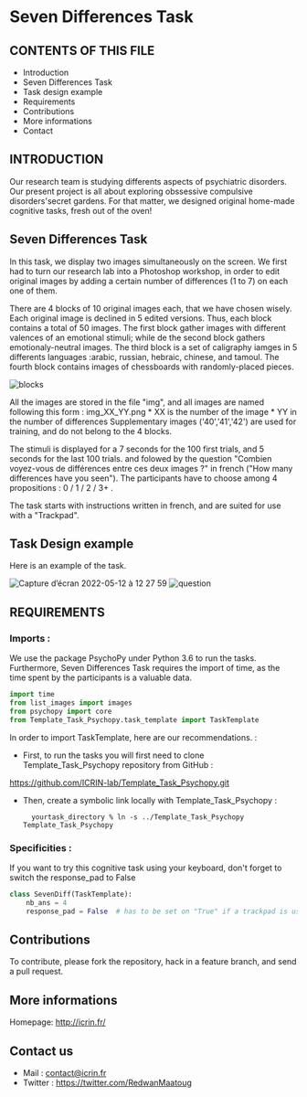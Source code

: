 # Seven Differences Task
CONTENTS OF THIS FILE
---------------------
* Introduction
* Seven Differences Task 
* Task design example
* Requirements
* Contributions
* More informations
* Contact



INTRODUCTION
------------
Our research team is studying differents aspects of psychiatric disorders. Our present project is all about exploring obssessive compulsive disorders'secret gardens. For that matter, we designed original home-made cognitive tasks, fresh out of the oven!


Seven Differences Task 
------------

In this task, we display two images simultaneously on the screen. We first had to turn our research lab into a Photoshop workshop, in order to edit original images by adding a certain number of differences (1 to 7) on each one of them.

There are 4 blocks of 10 original images each, that we have chosen wisely. Each original image is declined in 5 edited versions. 
Thus, each block contains a total of 50 images. The first block gather images with different valences of an emotional stimuli; while de the second block gathers emotionaly-neutral images. The third block is a set of caligraphy iamges in 5 differents languages :arabic, russian, hebraic, chinese, and tamoul. The fourth block contains images of chessboards with randomly-placed pieces. 

![blocks](https://user-images.githubusercontent.com/92592951/168604208-e19e8e00-69e1-4bea-a8c7-a82b4518a2d4.png)


All the images are stored in the file "img", and all images are named following this form : img_XX_YY.png
    * XX is the number of the image
    * YY in the number of differences 
Supplementary images ('40','41','42') are used for training, and do not belong to the 4 blocks.

The stimuli is displayed for a 7 seconds for the 100 first trials, and 5 seconds for the last 100 trials. and folowed by the question "Combien voyez-vous de différences entre ces deux images ?" in french ("How many differences have you seen"). 
The participants have to choose among 4 propositions : 0 / 1 / 2 / 3+ . 

The task starts with instructions written in french, and are suited for use with a "Trackpad". 



Task Design example
------------

Here is an example of the task. 

![Capture d’écran 2022-05-12 à 12 27 59](https://user-images.githubusercontent.com/92592951/168604434-7adeff19-8608-4412-9086-cb5e1ea9c2e0.png)
![question](https://user-images.githubusercontent.com/92592951/168604463-033359da-8dda-46a0-8ab0-868af2683f49.png)


REQUIREMENTS
------------
### Imports : 

We use the package PsychoPy under Python 3.6 to run the tasks. Furthermore, Seven Differences Task requires the import of time, as the time spent by the participants is a valuable data.

```python
import time
from list_images import images
from psychopy import core
from Template_Task_Psychopy.task_template import TaskTemplate
```
In order to import TaskTemplate, here are our recommendations. : 

* First, to run the tasks you will first need to clone Template_Task_Psychopy repository from GitHub : 

https://github.com/ICRIN-lab/Template_Task_Psychopy.git

* Then, create a symbolic link locally with Template_Task_Psychopy : 

        yourtask_directory % ln -s ../Template_Task_Psychopy Template_Task_Psychopy


### Specificities : 

If you want to try this cognitive task using your keyboard, don't forget to switch the response_pad to False


```python
class SevenDiff(TaskTemplate):
    nb_ans = 4
    response_pad = False  # has to be set on "True" if a trackpad is used.
```





Contributions
------------

To contribute, please fork the repository, hack in a feature branch, and send a pull request.





## More informations 

Homepage: http://icrin.fr/

## Contact us

* Mail : contact@icrin.fr
* Twitter : https://twitter.com/RedwanMaatoug


